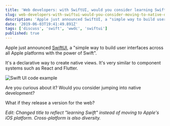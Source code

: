 ```yaml
---
title: 'Web developers: with SwiftUI, would you consider learning Swift?'
slug: web-developers-with-swiftui-would-you-consider-moving-to-native-development
description: 'Apple just announced SwiftUI, a "simple way to build user interfaces across all Apple platforms with...'
date: '2019-06-03T19:41:49.891Z'
tags: ['discuss', 'swift', 'wwdc', 'swiftui']
published: true
---
```


Apple just announced [SwiftUI](https://developer.apple.com/xcode/swiftui/), a "simple way to build user interfaces across all Apple platforms with the power of Swift".

It's a declarative way to create native views. It's very similar to component systems such as React and Flutter.

![Swift UI code example](https://developer.apple.com/xcode/swiftui/images/example-syntax-light-large_2x.jpg)

Are you curious about it? Would you consider jumping into native development?

What if they release a version for the web?

_Edit: Changed title to reflect "learning Swift" instead of moving to Apple's iOS platform. Cross-platform is also diversity._
